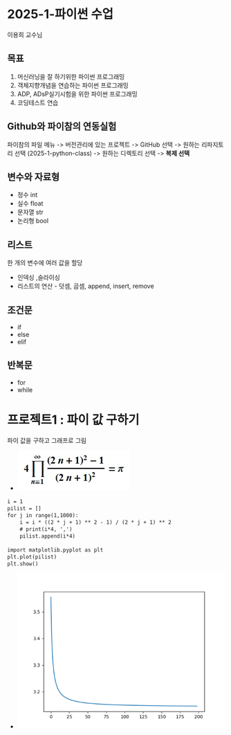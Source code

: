 # 2025-1-파이썬 수업
이용희 교수님
## 목표
1. 머신러닝을 잘 하기위한 파이썬 프로그래밍
2. 객체지향개념을 연습하는 파이썬 프로그래밍
3. ADP, ADsP실기시험을 위한 파이썬 프로그래밍
4. 코딩테스트 연습

## Github와 파이참의 연동실험
파이참의 파일 메뉴 -> 버전관리에 있는 프로젝트 -> GitHub 선택 
-> 원하는 리파지토리 선택 (2025-1-python-class) -> 원하는 디렉토리 선택
-> **복제 선택**

## 변수와 자료형
 - 정수 int
 - 실수 float
 - 문자열 str
 - 논리형 bool

## 리스트 
 한 개의 변수에 여러 값을 할당
 - 인덱싱 ,슬라이싱
 - 리스트의 연산 - 덧셈, 곱셈, append, insert, remove

## 조건문
 - if
 - else
 - elif

## 반복문
 - for
 - while

# 프로젝트1 : 파이 값 구하기
파이 값을 구하고 그래프로 그림
 - <img src="img/파이수식.png">
```
i = 1
pilist = []
for j in range(1,1000):
    i = i * ((2 * j + 1) ** 2 - 1) / (2 * j + 1) ** 2
    # print(i*4, ',')
    pilist.append(i*4)

import matplotlib.pyplot as plt
plt.plot(pilist)
plt.show()
```
- <img src="img/파이값그래프.png">